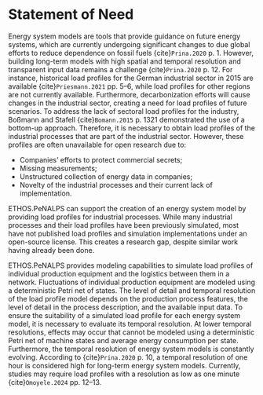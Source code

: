 # Statement of Need

Energy system models are tools that provide guidance on future energy systems, which are currently undergoing significant changes to due global efforts to reduce dependence on fossil fuels {cite}`Prina.2020` p. 1. However, building long-term models with high spatial and temporal resolution and transparent input data remains a challenge {cite}`Prina.2020` p. 12. For instance, historical load profiles for the German industrial sector in 2015 are available {cite}`Priesmann.2021` pp. 5–6, while load profiles for other regions are not currently available. Furthermore, decarbonization efforts will cause changes in the industrial sector, creating a need for load profiles of future scenarios. To address the lack of sectoral load profiles for the industry, Boßmann and Stafell {cite}`Bomann.2015` p. 1321 demonstrated the use of a bottom-up approach. Therefore, it is necessary to obtain load profiles of the industrial processes that are part of the industrial sector. However, these profiles are often unavailable for open research due to:

- Companies’ efforts to protect commercial secrets;
- Missing measurements;
- Unstructured collection of energy data in companies;
- Novelty of the industrial processes and their current lack of implementation.

ETHOS.PeNALPS can support the creation of an energy system model by providing load profiles for industrial processes. While many industrial processes and their load profiles have been previously simulated, most have not published load profiles and simulation implementations under an open-source license. This creates a research gap, despite similar work having already been done.

ETHOS.PeNALPS provides modeling capabilities to simulate load profiles of individual production equipment and the logistics between them in a network. Fluctuations of individual production equipment are modeled using a deterministic Petri net of states. The level of detail and temporal resolution of the load profile model depends on the production process features, the level of detail in the process description, and the available input data. To ensure the suitability of a simulated load profile for each energy system model, it is necessary to evaluate its temporal resolution. At lower temporal resolutions, effects may occur that cannot be modeled using a deterministic Petri net of machine states and average energy consumption per state. Furthermore, the temporal resolution of energy system models is constantly evolving. According to {cite}`Prina.2020` p. 10, a temporal resolution of one hour is considered high for long-term energy system models. Currently, studies may require load profiles with a resolution as low as one minute {cite}`Omoyele.2024` pp. 12–13.